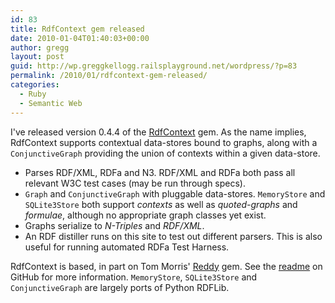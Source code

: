 ```yaml
---
id: 83
title: RdfContext gem released
date: 2010-01-04T01:40:03+00:00
author: gregg
layout: post
guid: http://wp.greggkellogg.railsplayground.net/wordpress/?p=83
permalink: /2010/01/rdfcontext-gem-released/
categories:
  - Ruby
  - Semantic Web
---
```

I've released version 0.4.4 of the [RdfContext](http://gemcutter.org/gems/rdf_context) gem. As the name implies, RdfContext supports contextual data-stores bound to graphs, along with a `ConjunctiveGraph` providing the union of contexts within a given data-store.

  * Parses RDF/XML, RDFa and N3. RDF/XML and RDFa both pass all relevant W3C test cases (may be run through specs).
  * `Graph` and `ConjunctiveGraph` with pluggable data-stores. `MemoryStore` and `SQLite3Store` both support _contexts_ as well as _quoted-graphs_ and _formulae_, although no appropriate graph classes yet exist.
  * Graphs serialize to _N-Triples_ and _RDF/XML_.
  * An RDF distiller runs on this site to test out different parsers. This is also useful for running automated RDFa Test Harness. 

RdfContext is based, in part on Tom Morris' [Reddy](http://gemcutter.org/gems/reddy) gem. See the [readme](http://github.com/gkellogg/rdf_context) on GitHub for more information. `MemoryStore`, `SQLite3Store` and `ConjunctiveGraph` are largely ports of Python RDFLib.
